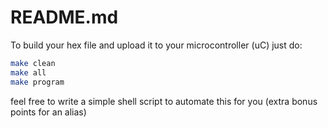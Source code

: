 README.md
===

To build your hex file and upload it to your microcontroller (uC) just do:

```sh
make clean
make all
make program
```

feel free to write a simple shell script to automate this for you (extra bonus points for an alias)
